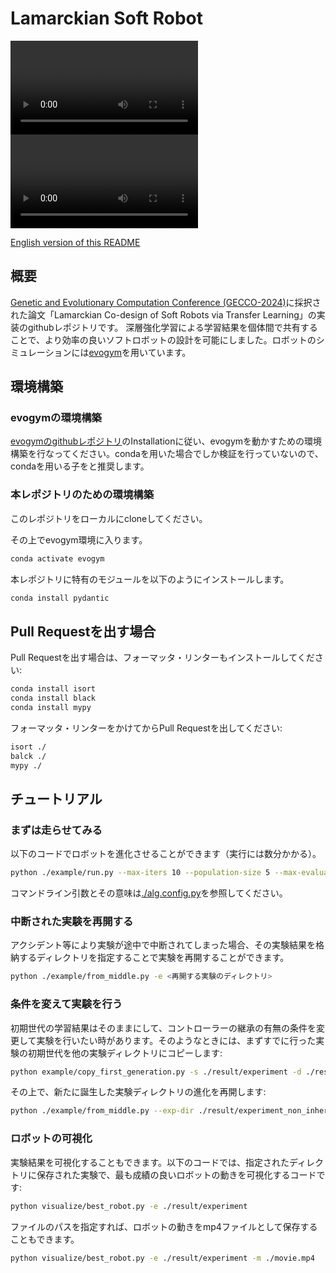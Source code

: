 # Lamarckian Soft Robot

![継承あり](images/figure5a_proposed.mov)
![継承無し](images/figure5b_existing.mov)

[English version of this README](./README.md)

## 概要
[Genetic and Evolutionary Computation Conference (GECCO-2024)](http://gecco-2024.sigevo.org/HomePage)に採択された論文「Lamarckian Co-design of Soft Robots via Transfer Learning」の実装のgithubレポジトリです。
深層強化学習による学習結果を個体間で共有することで、より効率の良いソフトロボットの設計を可能にしました。ロボットのシミュレーションには[evogym](https://evolutiongym.github.io/)を用いています。

## 環境構築

### evogymの環境構築
[evogymのgithubレポジトリ](https://github.com/EvolutionGym/evogym)のInstallationに従い、evogymを動かすための環境構築を行なってください。condaを用いた場合でしか検証を行っていないので、condaを用いる子をと推奨します。

### 本レポジトリのための環境構築
このレポジトリをローカルにcloneしてください。

その上でevogym環境に入ります。
```bash
conda activate evogym
```
本レポジトリに特有のモジュールを以下のようにインストールします。

```bash
conda install pydantic
```

## Pull Requestを出す場合
Pull Requestを出す場合は、フォーマッタ・リンターもインストールしてください:

```bash
conda install isort
conda install black
conda install mypy
```

フォーマッタ・リンターをかけてからPull Requestを出してください:
```bash
isort ./
balck ./
mypy ./
```

## チュートリアル
### まずは走らせてみる
以下のコードでロボットを進化させることができます（実行には数分かかる）。
```bash
python ./example/run.py --max-iters 10 --population-size 5 --max-evaluations 10 --exp-dir ./result/experiment
```
コマンドライン引数とその意味は[./alg.config.py](./alg/config.py)を参照してください。

### 中断された実験を再開する
アクシデント等により実験が途中で中断されてしまった場合、その実験結果を格納するディレクトリを指定することで実験を再開することができます。
```bash
python ./example/from_middle.py -e <再開する実験のディレクトリ>
```

### 条件を変えて実験を行う
初期世代の学習結果はそのままにして、コントローラーの継承の有無の条件を変更して実験を行いたい時があります。そのようなときには、まずすでに行った実験の初期世代を他の実験ディレクトリにコピーします:
```bash
python example/copy_first_generation.py -s ./result/experiment -d ./result/experiment_non_inherit -n
```
その上で、新たに誕生した実験ディレクトリの進化を再開します:
```bash
python ./example/from_middle.py --exp-dir ./result/experiment_non_inherit
```

### ロボットの可視化
実験結果を可視化することもできます。以下のコードでは、指定されたディレクトリに保存された実験で、最も成績の良いロボットの動きを可視化するコードです:
```bash
python visualize/best_robot.py -e ./result/experiment
```
ファイルのパスを指定すれば、ロボットの動きをmp4ファイルとして保存することもできます。
```bash
python visualize/best_robot.py -e ./result/experiment -m ./movie.mp4
```